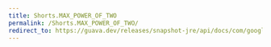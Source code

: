 ```yaml
---
title: Shorts.MAX_POWER_OF_TWO
permalink: /Shorts.MAX_POWER_OF_TWO/
redirect_to: https://guava.dev/releases/snapshot-jre/api/docs/com/google/common/primitives/Shorts.html#MAX_POWER_OF_TWO
---
```

